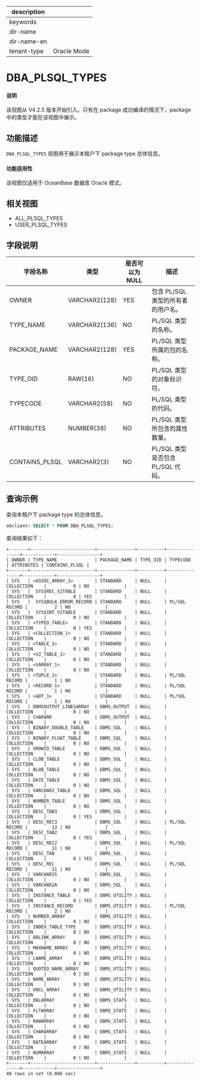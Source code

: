 |description||
|---|---|
|keywords||
|dir-name||
|dir-name-en||
|tenant-type|Oracle Mode|

# DBA_PLSQL_TYPES

<main id="notice" >
    <h4>说明</h4>
    <p>该视图从 V4.2.5 版本开始引入。只有在 package 成功编译的情况下，package 中的类型才能在该视图中展示。</p>
  </main>

## 功能描述

`DBA_PLSQL_TYPES` 视图用于展示本租户下 package type 总体信息。

<main id="notice" >
    <h4>功能适用性</h4>
    <p>该视图仅适用于 OceanBase 数据库 Oracle 模式。</p>
  </main>

## 相关视图

* ALL_PLSQL_TYPES
* USER_PLSQL_TYPES

## 字段说明

|         **字段名称**          |     **类型**     | **是否可以为 NULL** |**描述**|
|---------------------------|---|---|--------------------------------------------|
| OWNER          | VARCHAR2(128) | YES  | 包含 PL/SQL 类型的所有者的用户名。 |
| TYPE_NAME      | VARCHAR2(136) | NO   | PL/SQL 类型的名称。 |
| PACKAGE_NAME   | VARCHAR2(128) | YES  | PL/SQL 类型所属的包的名称。 |
| TYPE_OID       | RAW(16)       | NO   | PL/SQL 类型的对象标识符。 |
| TYPECODE       | VARCHAR2(58)  | NO   | PL/SQL 类型的代码。 |
| ATTRIBUTES     | NUMBER(38)    | NO   | PL/SQL 类型所包含的属性数量。 |
| CONTAINS_PLSQL | VARCHAR2(3)   | NO   | PL/SQL 类型是否包含 PL/SQL 代码。 |

## 查询示例

查询本租户下 package type 的总体信息。

```sql
obclient> SELECT * FROM DBA_PLSQL_TYPES;
```

查询结果如下：

```shell
+-------+------------------------+--------------+----------+---------------+------------+----------------+
| OWNER | TYPE_NAME              | PACKAGE_NAME | TYPE_OID | TYPECODE      | ATTRIBUTES | CONTAINS_PLSQL |
+-------+------------------------+--------------+----------+---------------+------------+----------------+
| SYS   | <ASSOC_ARRAY_1>        | STANDARD     | NULL     | COLLECTION    |          0 | NO             |
| SYS   |  SYS$REC_V2TABLE       | STANDARD     | NULL     | COLLECTION    |          0 | YES            |
| SYS   |  SYS$BULK_ERROR_RECORD | STANDARD     | NULL     | PL/SQL RECORD |          2 | NO             |
| SYS   |  SYS$INT_V2TABLE       | STANDARD     | NULL     | COLLECTION    |          0 | NO             |
| SYS   | <TYPED_TABLE>          | STANDARD     | NULL     | COLLECTION    |          0 | YES            |
| SYS   | <COLLECTION_1>         | STANDARD     | NULL     | COLLECTION    |          0 | NO             |
| SYS   | <TABLE_1>              | STANDARD     | NULL     | COLLECTION    |          0 | NO             |
| SYS   | <V2_TABLE_1>           | STANDARD     | NULL     | COLLECTION    |          0 | NO             |
| SYS   | <VARRAY_1>             | STANDARD     | NULL     | COLLECTION    |          0 | NO             |
| SYS   | <TUPLE_1>              | STANDARD     | NULL     | PL/SQL RECORD |          1 | NO             |
| SYS   | <RECORD_1>             | STANDARD     | NULL     | PL/SQL RECORD |          1 | NO             |
| SYS   | <ADT_1>                | STANDARD     | NULL     | PL/SQL RECORD |          1 | NO             |
| SYS   | DBMSOUTPUT_LINESARRAY  | DBMS_OUTPUT  | NULL     | COLLECTION    |          0 | NO             |
| SYS   | CHARARR                | DBMS_OUTPUT  | NULL     | COLLECTION    |          0 | NO             |
| SYS   | BINARY_DOUBLE_TABLE    | DBMS_SQL     | NULL     | COLLECTION    |          0 | NO             |
| SYS   | BINARY_FLOAT_TABLE     | DBMS_SQL     | NULL     | COLLECTION    |          0 | NO             |
| SYS   | UROWID_TABLE           | DBMS_SQL     | NULL     | COLLECTION    |          0 | NO             |
| SYS   | CLOB_TABLE             | DBMS_SQL     | NULL     | COLLECTION    |          0 | NO             |
| SYS   | BLOB_TABLE             | DBMS_SQL     | NULL     | COLLECTION    |          0 | NO             |
| SYS   | DATE_TABLE             | DBMS_SQL     | NULL     | COLLECTION    |          0 | NO             |
| SYS   | VARCHAR2_TABLE         | DBMS_SQL     | NULL     | COLLECTION    |          0 | NO             |
| SYS   | NUMBER_TABLE           | DBMS_SQL     | NULL     | COLLECTION    |          0 | NO             |
| SYS   | DESC_TAB3              | DBMS_SQL     | NULL     | COLLECTION    |          0 | YES            |
| SYS   | DESC_REC3              | DBMS_SQL     | NULL     | PL/SQL RECORD |         13 | NO             |
| SYS   | DESC_TAB2              | DBMS_SQL     | NULL     | COLLECTION    |          0 | YES            |
| SYS   | DESC_REC2              | DBMS_SQL     | NULL     | PL/SQL RECORD |         11 | NO             |
| SYS   | DESC_TAB               | DBMS_SQL     | NULL     | COLLECTION    |          0 | YES            |
| SYS   | DESC_REC               | DBMS_SQL     | NULL     | PL/SQL RECORD |         11 | NO             |
| SYS   | VARCHAR2S              | DBMS_SQL     | NULL     | COLLECTION    |          0 | NO             |
| SYS   | VARCHAR2A              | DBMS_SQL     | NULL     | COLLECTION    |          0 | NO             |
| SYS   | INSTANCE_TABLE         | DBMS_UTILITY | NULL     | COLLECTION    |          0 | YES            |
| SYS   | INSTANCE_RECORD        | DBMS_UTILITY | NULL     | PL/SQL RECORD |          2 | NO             |
| SYS   | NUMBER_ARRAY           | DBMS_UTILITY | NULL     | COLLECTION    |          0 | NO             |
| SYS   | INDEX_TABLE_TYPE       | DBMS_UTILITY | NULL     | COLLECTION    |          0 | NO             |
| SYS   | DBLINK_ARRAY           | DBMS_UTILITY | NULL     | COLLECTION    |          0 | NO             |
| SYS   | MAXNAME_ARRAY          | DBMS_UTILITY | NULL     | COLLECTION    |          0 | NO             |
| SYS   | LNAME_ARRAY            | DBMS_UTILITY | NULL     | COLLECTION    |          0 | NO             |
| SYS   | QUOTED_NAME_ARRAY      | DBMS_UTILITY | NULL     | COLLECTION    |          0 | NO             |
| SYS   | NAME_ARRAY             | DBMS_UTILITY | NULL     | COLLECTION    |          0 | NO             |
| SYS   | UNCL_ARRAY             | DBMS_UTILITY | NULL     | COLLECTION    |          0 | NO             |
| SYS   | DBLARRAY               | DBMS_STATS   | NULL     | COLLECTION    |          0 | NO             |
| SYS   | FLTARRAY               | DBMS_STATS   | NULL     | COLLECTION    |          0 | NO             |
| SYS   | RAWARRAY               | DBMS_STATS   | NULL     | COLLECTION    |          0 | NO             |
| SYS   | CHARARRAY              | DBMS_STATS   | NULL     | COLLECTION    |          0 | NO             |
| SYS   | DATEARRAY              | DBMS_STATS   | NULL     | COLLECTION    |          0 | NO             |
| SYS   | NUMARRAY               | DBMS_STATS   | NULL     | COLLECTION    |          0 | NO             |
+-------+------------------------+--------------+----------+---------------+------------+----------------+
46 rows in set (0.086 sec)
```
